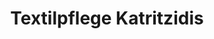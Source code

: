 ---
title: "Textilpflege Katritzidis"
url: /leverkusen/textilpflege-katritzidis/
shop: Wäscherei
---